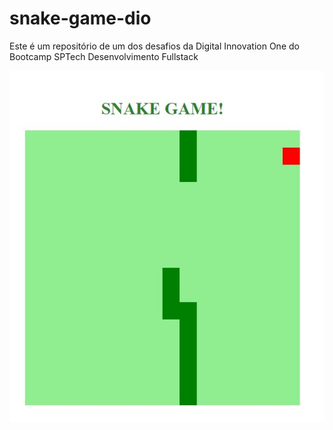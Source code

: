 # snake-game-dio
Este é um repositório de um dos desafios da Digital Innovation One do Bootcamp SPTech Desenvolvimento Fullstack

<div align="center">
  <img src="template.jpg">
</div>
